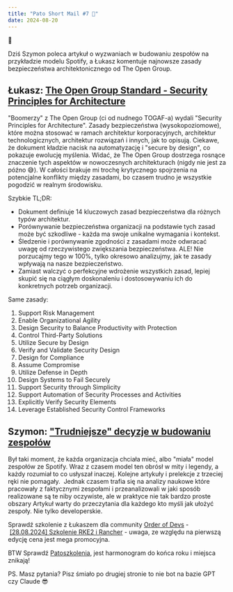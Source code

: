```yaml
---
title: "Pato Short Mail #7 🚀"
date: 2024-08-20
---
```

👋

Dziś Szymon poleca artykuł o wyzwaniach w budowaniu zespołów na przykładzie modelu Spotify, a Łukasz komentuje najnowsze zasady bezpieczeństwa architektonicznego od The Open Group.

## Łukasz: [The Open Group Standard - Security Principles for Architecture](https://drive.google.com/file/d/1eW5Extz_TpbpOBNiqqgXtFN5iM9Med2d/view?usp=sharing)
"Boomerzy" z The Open Group (ci od nudnego TOGAF-a) wydali "Security Principles for Architecture". Zasady bezpieczeństwa (wysokopoziomowe), które można stosować w ramach architektur korporacyjnych, architektur technologicznych, architektur rozwiązań i innych, jak to opisują.
Ciekawe, że dokument kładzie nacisk na automatyzację i "secure by design", co pokazuje ewolucję myślenia. Widać, że The Open Group dostrzega rosnące znaczenie tych aspektów w nowoczesnych architekturach (nigdy nie jest za późno 😅).
W całości brakuje mi trochę krytycznego spojrzenia na potencjalne konflikty między zasadami, bo czasem trudno je wszystkie pogodzić w realnym środowisku.

Szybkie TL;DR:

- Dokument definiuje 14 kluczowych zasad bezpieczeństwa dla różnych typów architektur.
- Porównywanie bezpieczeństwa organizacji na podstawie tych zasad może być szkodliwe - każda ma swoje unikalne wymagania i kontekst.
- Śledzenie i porównywanie zgodności z zasadami może odwracać uwagę od rzeczywistego zwiększania bezpieczeństwa. ALE! Nie porzucajmy tego w 100%, tylko okresowo analizujmy, jak te zasady wpływają na nasze bezpieczeństwo.
- Zamiast walczyć o perfekcyjne wdrożenie wszystkich zasad, lepiej skupić się na ciągłym doskonaleniu i dostosowywaniu ich do konkretnych potrzeb organizacji.

Same zasady:
1. Support Risk Management
2. Enable Organizational Agility
3. Design Security to Balance Productivity with Protection
4. Control Third-Party Solutions
5. Utilize Secure by Design
6. Verify and Validate Security Design
7. Design for Compliance
8. Assume Compromise
9. Utilize Defense in Depth
10. Design Systems to Fail Securely
11. Support Security through Simplicity
12. Support Automation of Security Processes and Activities
13. Explicitly Verify Security Elements
14. Leverage Established Security Control Frameworks


## Szymon: ["Trudniejsze" decyzje w budowaniu zespołów](https://www.sciencedirect.com/science/article/pii/S0164121223000444)
Był taki moment, że każda organizacja chciała mieć, albo "miała" model zespołów ze Spotify. Wraz z czasem model ten obrósł w mity i legendy, a każdy rozumiał to co usłyszał inaczej. Kolejne artykuły i prelekcje z trzeciej ręki nie pomagały. 
Jednak czasem trafia się na analizy naukowe które pracowały z faktycznymi zespołami i przeanalizowali w jaki sposób realizowane są te niby oczywiste, ale w praktyce nie tak bardzo proste obszary
Artykuł warty do przeczytania dla każdego kto myśli jak ułożyć zespoły. Nie tylko developerskie.

Sprawdź szkolenie z Łukaszem dla community [Order of Devs](https://discord.gg/tcuHtnBede) - [[28.08.2024] Szkolenie RKE2 i Rancher](https://app.easycart.pl/checkout/kaluznyio/szkolenie-rke2-i-rancher) - uwaga, ze względu na pierwszą edycję cena jest mega promocyjna.

BTW Sprawdź [Patoszkolenia](https://patoarchitekci.io/szkolenia/), jest harmonogram do końca roku i miejsca znikają!

PS. Masz pytania? Pisz śmiało po drugiej stronie to nie bot na bazie GPT czy Claude 😎
